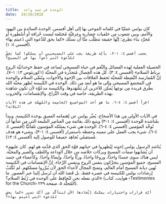 ```yaml
---
title:  الوحدة في جسد واحد
date:  24/10/2018
---
```


كان بولس عمليًا في كلماته الموحى بها إلى أهل أفسس. الوحدة السائدة بين اليهود والأمم، وبين شعوب مِن خلفيات حضارية وعِرقيَّة مُختلفة ليست خُرافة أو أُسْطورة أو مُجرَّد بناء نظري؛ إنَّها حقيقة تتطلَّب منَّا أن نسلُك «كما يحق للدَّعوة التي دُعيتم بها» (أفسس ٤: ١).

`بحسب أفسس ٤: ١-٣، بأيَّة طريقة يجب على المسيحيين أن يسلكوا كما يَحِقّ للدَّعوة التي دُعوا بها في المسيح؟`

الحصيلة العملية لهذه الفضائل والنِّعَم في حياة المسيحي تُساعد في حفظ «وحدانيَّة الروح برباط السلام» (أفسس ٤: ٣). كل هذه الخِصال مُتجذِّرة في المحبَّة (١كورنثوس ١٣: ١-٧). إنَّ المُمارسة النَّشِطة للمحبَّة تَحفظ العلاقات بين الإخوة والأخوات، وتُنمِّي السلام والوحدة في المجتمع المسيحي وإلى ما هو أبعد مِن ذلك. الوحدة في الكنيسة تُظهر محبَّة الله بطُرق فريدة مِن نوعِها يُمكِن للآخرين أن يَشْهَدوها. والكنيسة مدعُوَّة لأن تكون شاهِدة بهذه الطريقة، خاصة في وقت النِّزاع، والإنقسامات، والحروب.

`اقرأ أفسس ٤: ٤-٦. ما هو أحد المواضيع الحاسِمة والمُهِمَّة في هذه الآيات الثلاثة؟`

في الآيات الأولى مِن هذا الأصحاح، يُعبِّر بولس عن إهتمامه العميق بوحدة الكنيسة. ويبدأ بمُناشدة للوحدة (أفسس ٤: ١-٣) ويتبع ذلك بقائمة مِن العناصِر السَّبعة التي مِن شأنها أن تُوحِّد المؤمنين (أفسس ٤: ٤-٦). الوحدة هي شيء يمتلكه المؤمنون تلقائيًّا (أفسس ٤: ٤-٦)، شيء يجب العمل على تنميته وحفظه باستمرار (أفسس ٤: ١-٣)، وشيء هو هدف مُستقبلي نُجاهِد جميعنا للوصول إليه (أفسس ٤: ١٣).

«يُناشد الرسول بولس إخوته لِيُظهروا في حياتهم قوَّة الحق الذي قدَّمه هو لهم. كان عليهم أن يُشابهوا صفات المسيح وبركات خلاصه من خلال الوداعة واللطف والصبر والمحبَّة. ليس هناك سوى جسدًا واحدًا، وروحًا واحدًا، وربًّا واحدًا، وإيمانًا واحدًا. وكأعضاء في جسد المسيح، جميع المؤمنين يتحرَّكون بنفس الروح وبنفس الرَّجاء. إنَّ الإنقسامات في الكنيسة تُهين ديانة المسيح أمام العالم، وتمنح المجال لأعداء الحق لأن يُبرِّروا مسلكهم. لم تُكْتَبْ إرشادات بولس للكنيسة في عصره فقط، بل قَصَدَ الله أن تُرسل إلينا عبر العصور. ما الذي نفعله نحن لنُحافِظ على الوحدة في رُبُط السلام؟» (هوايت، كتاب ‹Testimonies for the Church› المُجلَّد ٥، صفحة ٢٣٩).

`أيَّة قرارات واختيارات يمكنك إتِّخاذها الآن لتتأكَّد مِن أنَّك تسير «كما يحق للدعوة التي دُعيتم بها»؟`